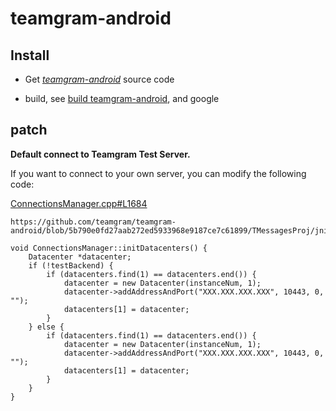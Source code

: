 # teamgram-android

## Install

- Get *[teamgram-android](https://github.com/teamgram/teamgram-android)* source code

- build, see [build teamgram-android](https://github.com/teamgram/teamgram-android/tree/master#compilation-guide), and google

## patch

**Default connect to Teamgram Test Server.**

If you want to connect to your own server, you can modify the following code:

[ConnectionsManager.cpp#L1684](https://github.com/teamgram/teamgram-android/blob/5b790e0fd27aab272ed5933968e9187ce7c61899/TMessagesProj/jni/tgnet/ConnectionsManager.cpp#L1684)

```
https://github.com/teamgram/teamgram-android/blob/5b790e0fd27aab272ed5933968e9187ce7c61899/TMessagesProj/jni/tgnet/ConnectionsManager.cpp#L1684

void ConnectionsManager::initDatacenters() {
    Datacenter *datacenter;
    if (!testBackend) {
        if (datacenters.find(1) == datacenters.end()) {
            datacenter = new Datacenter(instanceNum, 1);
            datacenter->addAddressAndPort("XXX.XXX.XXX.XXX", 10443, 0, "");
            datacenters[1] = datacenter;
        }
    } else {
        if (datacenters.find(1) == datacenters.end()) {
            datacenter = new Datacenter(instanceNum, 1);
            datacenter->addAddressAndPort("XXX.XXX.XXX.XXX", 10443, 0, "");
            datacenters[1] = datacenter;
        }
    }
}


```
